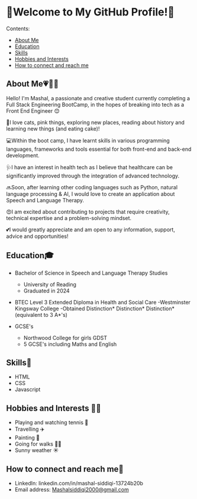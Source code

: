 # 🌸Welcome to My GitHub Profile!🌸

Contents:
+ [About Me](#About_Me💗🎀🦋)
+ [Education](#Education🎓)
+ [Skills](#Skills📖)
+ [Hobbies and Interests](#Hobbies_and_Interests🤸‍♀️)
+ [How to connect and reach me](#How_to_connect_and_reach_me🎉)

## About Me💗🎀🦋

Hello! I'm Mashal, a passionate and creative student currently completing a Full Stack Engineering BootCamp, in the hopes of breaking into tech as a Front End Engineer 😊

🌟I love cats, pink things, exploring new places, reading about history and learning new things (and eating cake)!

💻Within the boot camp, I have learnt skills in various programming languages, frameworks and tools essential for both front-end and back-end development. 

🩺I have an interest in health tech as I believe that healthcare can be significantly improved through the integration of advanced technology. 

🔜Soon, after learning other coding languages such as Python, natural language processing & AI, I would love to create an application about Speech and Language Therapy.

😍I am excited about contributing to projects that require creativity, technical expertise and a problem-solving mindset.

💕I would greatly appreciate and am open to any information, support, advice and opportunities!

## Education🎓 

+ Bachelor of Science in Speech and Language Therapy Studies
  - University of Reading
  - Graduated in 2024

+ BTEC Level 3 Extended Diploma in Health and Social Care
  -Westminster Kingsway College
  -Obtained Distinction* Distinction* Distinction* (equivalent to 3 A*'s)
  
+ GCSE's
  - Northwood College for girls GDST
  - 5 GCSE's including Maths and English
 
## Skills📖

+ HTML
+ CSS
+ Javascript
 
## Hobbies and Interests 🤸‍♀️

+ Playing and watching tennis 🎾
+ Travelling ✈️
+ Painting 🎨
+ Going for walks 🚶‍♀️
+ Sunny weather ☀️

## How to connect and reach me🎉

+ LinkedIn: linkedin.com/in/mashal-siddiqi-13724b20b 
+ Email address: Mashalsiddiqi2000@gmail.com
